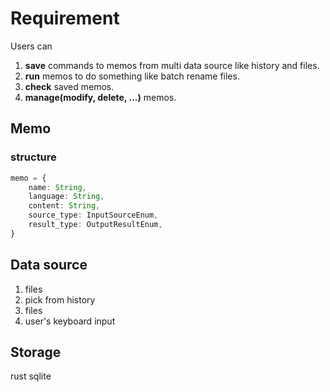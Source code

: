 # Requirement
Users can 
1. **save** commands to memos from multi data source like history and files.
2. **run** memos to do something like batch rename files.
3. **check** saved memos.
4. **manage(modify, delete, ...)** memos.

## Memo

### structure
```typescript
memo = {
    name: String,
    language: String,
    content: String,
    source_type: InputSourceEnum,
    result_type: OutputResultEnum,
}
```

## Data source
1. files
2. pick from history
3. files
4. user's keyboard input

## Storage
rust sqlite
